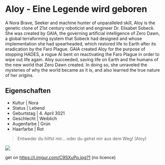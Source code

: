 # Aloy - Eine Legende wird geboren
A Nora Brave, Seeker and machine hunter of unparalleled skill, Aloy is the genetic clone of 21st century roboticist and engineer Dr. Elisabet Sobeck. She was created by GAIA, the governing artificial intelligence of Zero Dawn, a global terraforming system that Sobeck had designed and whose implementation she had spearheaded, which restored life to Earth after its eradication by the Faro Plague. GAIA created Aloy for the purpose of stopping HADES, a rogue AI bent on reactivating the Faro Plague in order to wipe out life again. Aloy succeeded, saving life on Earth and the humans of the new world that Zero Dawn created. In doing so, she unraveled the mysteries of why the world became as it is, and also learned the true nature of her origins.
## Eigenschaften
* Kultur | Nora
* Status | Lebend
* Geburtstag | 4. April 3021
* Geschlecht | Weiblich
* Augenfarbe | Grün
* Haarfarbe | Rot

> Entweder du hilfst mir... oder du gehst mir aus dem Weg! (Aloy)

<img src="https://i.imgur.com/C9SXuPp.jpg?1"/>

get on https://i.imgur.com/C9SXuPp.jpg?1 (no licence)
